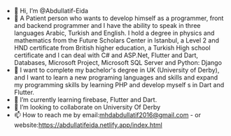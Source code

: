 - 👋 Hi, I’m @Abdullatif-Eida
- 👀 A Patient person who wants to develop himself as a programmer, front and backend programmer and I have the ability to speak in three languages Arabic, Turkish and English. I hold a degree in physics and mathematics from the Future Scholars Center in Istanbul, a Level 2 and HND certificate from British higher education, a Turkish High school certificate and I can deal with C# and ASP.Net, Flutter and Dart, Databases, Microsoft Project, Microsoft SQL Server and Python: Django
- 🥅 I want to complete my bachelor's degree in UK (University of Derby), and I want to learn a new programing languages and skills and expand my programming skills by learning PHP and develop myself s in Dart and Flutter.
- 🌱 I’m currently learning firebase, Flutter and Dart.
- 💞️ I’m looking to collaborate on University Of Derby
- 📫 How to reach me by email:mhdabdullatif2016@gmail.com - or website:https://abdullatifeida.netlify.app/index.html

<!---
Abdullatif-Eida/Abdullatif-Eida is a ✨ special ✨ repository because its `README.md` (this file) appears on your GitHub profile.
You can click the Preview link to take a look at your changes.
--->
